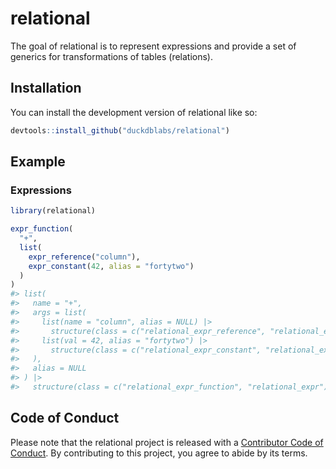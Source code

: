 
<!-- README.md is generated from README.Rmd. Please edit that file -->

# relational

<!-- badges: start -->
<!-- badges: end -->

The goal of relational is to represent expressions and provide a set of
generics for transformations of tables (relations).

## Installation

You can install the development version of relational like so:

``` r
devtools::install_github("duckdblabs/relational")
```

## Example

### Expressions

``` r
library(relational)

expr_function(
  "+", 
  list(
    expr_reference("column"),
    expr_constant(42, alias = "fortytwo")
  )
)
#> list(
#>   name = "+",
#>   args = list(
#>     list(name = "column", alias = NULL) |>
#>       structure(class = c("relational_expr_reference", "relational_expr")),
#>     list(val = 42, alias = "fortytwo") |>
#>       structure(class = c("relational_expr_constant", "relational_expr"))
#>   ),
#>   alias = NULL
#> ) |>
#>   structure(class = c("relational_expr_function", "relational_expr"))
```

## Code of Conduct

Please note that the relational project is released with a [Contributor
Code of Conduct](CODE_OF_CONDUCT.md). By contributing to this project,
you agree to abide by its terms.

